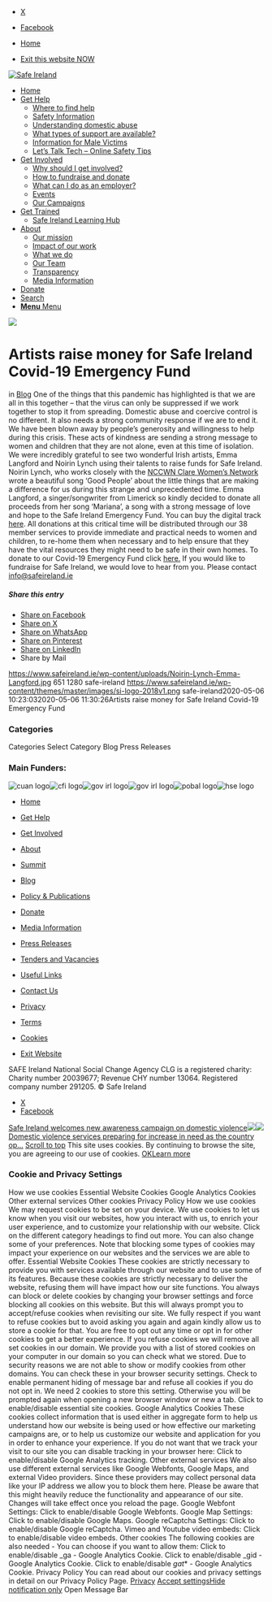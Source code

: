   * [X](https://twitter.com/SAFEIreland "X")
  * [Facebook](https://www.facebook.com/safe.ireland "Facebook")


  * [Home](https://www.safeireland.ie/)
  * [Exit this website NOW](https://www.google.ie/)


[![Safe Ireland](https://www.safeireland.ie/wp-content/themes/master/images/si-logo-2018v1.png)](https://www.safeireland.ie/)
  * [Home](https://www.safeireland.ie/)
  * [Get Help](https://www.safeireland.ie/get-help/)
    * [Where to find help](https://www.safeireland.ie/get-help/where-to-find-help/)
    * [Safety Information](https://www.safeireland.ie/get-help/safety-information/)
    * [Understanding domestic abuse](https://www.safeireland.ie/get-help/understanding-domestic-abuse/)
    * [What types of support are available?](https://www.safeireland.ie/get-help/what-types-of-support-are-available/)
    * [Information for Male Victims](https://www.safeireland.ie/get-help/information-for-male-victims/)
    * [Let’s Talk Tech – Online Safety Tips](https://www.safeireland.ie/lets-talk-tech-online-safety-tips/)
  * [Get Involved](https://www.safeireland.ie/get-involved/)
    * [Why should I get involved?](https://www.safeireland.ie/get-involved/why-should-i-get-involved/)
    * [How to fundraise and donate](https://www.safeireland.ie/get-involved/how-to-fundraise-and-donate/)
    * [What can I do as an employer?](https://www.safeireland.ie/get-involved/what-can-i-do-as-an-employer/)
    * [Events](https://www.safeireland.ie/get-involved/events/)
    * [Our Campaigns](https://www.safeireland.ie/get-involved/our-campaigns/)
  * [Get Trained](https://www.safeireland.ie/artists-raise-money-for-safe-ireland-covid-19-emergency-fund/)
    * [Safe Ireland Learning Hub](https://www.safeireland.ie/safe-ireland-learning-hub/)
  * [About](https://www.safeireland.ie/about/)
    * [Our mission](https://www.safeireland.ie/about/our-mission/)
    * [Impact of our work](https://www.safeireland.ie/about/impact-of-our-work/)
    * [What we do](https://www.safeireland.ie/about/what-we-do/)
    * [Our Team](https://www.safeireland.ie/about/our-team/)
    * [Transparency](https://www.safeireland.ie/about/transparency/)
    * [Media Information](https://www.safeireland.ie/about/media-information/)
  * [Donate](https://www.safeireland.ie/get-involved/how-to-fundraise-and-donate/)
  * [Search](https://www.safeireland.ie/artists-raise-money-for-safe-ireland-covid-19-emergency-fund/?s=)
  * [ **Menu** Menu ](https://www.safeireland.ie/artists-raise-money-for-safe-ireland-covid-19-emergency-fund/)


[![](https://www.safeireland.ie/wp-content/uploads/Noirin-Lynch-Emma-Langford-845x500.jpg)](https://www.safeireland.ie/wp-content/uploads/Noirin-Lynch-Emma-Langford-1030x524.jpg "Noirin-Lynch-Emma-Langford")
# Artists raise money for Safe Ireland Covid-19 Emergency Fund
in [Blog](https://www.safeireland.ie/category/blog/)
One of the things that this pandemic has highlighted is that we are all in this together – that the virus can only be suppressed if we work together to stop it from spreading. Domestic abuse and coercive control is no different. It also needs a strong community response if we are to end it.
We have been blown away by people’s generosity and willingness to help during this crisis. These acts of kindness are sending a strong message to women and children that they are not alone, even at this time of isolation.
We were incredibly grateful to see two wonderful Irish artists, Emma Langford and Noirin Lynch using their talents to raise funds for Safe Ireland.
Noirin Lynch, who works closely with the [NCCWN Clare Women’s Network ](https://www.facebook.com/ClareWomensNetwork/)wrote a beautiful song ‘Good People’ about the little things that are making a difference for us during this strange and unprecedented time.
Emma Langford, a singer/songwriter from Limerick so kindly decided to donate all proceeds from her song ‘Mariana’, a song with a strong message of love and hope to the Safe Ireland Emergency Fund. You can buy the digital track [here](https://emmalangfordmusic.bandcamp.com/track/mariana-2).
All donations at this critical time will be distributed through our 38 member services to provide immediate and practical needs to women and children, to re-home them when necessary and to help ensure that they have the vital resources they might need to be safe in their own homes. 
To donate to our Covid-19 Emergency Fund click [here.](https://www.safeireland.ie/get-involved/how-to-fundraise-and-donate/)
If you would like to fundraise for Safe Ireland, we would love to hear from you. Please contact info@safeireland.ie
##### Share this entry
  * [Share on Facebook](https://www.facebook.com/sharer.php?u=https://www.safeireland.ie/artists-raise-money-for-safe-ireland-covid-19-emergency-fund/&t=Artists%20raise%20money%20for%20Safe%20Ireland%20Covid-19%20Emergency%20Fund)
  * [Share on X](https://twitter.com/share?text=Artists%20raise%20money%20for%20Safe%20Ireland%20Covid-19%20Emergency%20Fund&url=https://www.safeireland.ie/?p=7936)
  * [Share on WhatsApp](https://api.whatsapp.com/send?text=https://www.safeireland.ie/artists-raise-money-for-safe-ireland-covid-19-emergency-fund/)
  * [Share on Pinterest](https://pinterest.com/pin/create/button/?url=https%3A%2F%2Fwww.safeireland.ie%2Fartists-raise-money-for-safe-ireland-covid-19-emergency-fund%2F&description=Artists%20raise%20money%20for%20Safe%20Ireland%20Covid-19%20Emergency%20Fund&media=https%3A%2F%2Fwww.safeireland.ie%2Fwp-content%2Fuploads%2FNoirin-Lynch-Emma-Langford-705x359.jpg)
  * [Share on LinkedIn](https://linkedin.com/shareArticle?mini=true&title=Artists%20raise%20money%20for%20Safe%20Ireland%20Covid-19%20Emergency%20Fund&url=https://www.safeireland.ie/artists-raise-money-for-safe-ireland-covid-19-emergency-fund/)
  * Share by Mail


https://www.safeireland.ie/wp-content/uploads/Noirin-Lynch-Emma-Langford.jpg 651 1280 safe-ireland https://www.safeireland.ie/wp-content/themes/master/images/si-logo-2018v1.png safe-ireland2020-05-06 10:23:032020-05-06 11:30:26Artists raise money for Safe Ireland Covid-19 Emergency Fund
### Categories
Categories Select Category Blog Press Releases
### Main Funders:
![cuan logo](https://www.safeireland.ie/wp-content/uploads/logo-cuan.png)![cfi logo](https://www.safeireland.ie/wp-content/uploads/logo-cfi.png)![gov irl logo](https://www.safeireland.ie/wp-content/uploads/logo-goi2.png)![gov irl logo](https://www.safeireland.ie/wp-content/uploads/logo-doj.png)![pobal logo](https://www.safeireland.ie/wp-content/uploads/logo-pobal.png)![hse logo](https://www.safeireland.ie/wp-content/uploads/logo-hse.png)
  * [Home](https://www.safeireland.ie/)
  * [Get Help](https://www.safeireland.ie/get-help/)
  * [Get Involved](https://www.safeireland.ie/get-involved/)
  * [About](https://www.safeireland.ie/about/)
  * [Summit](https://www.safeireland.ie/?page_id=3620)
  * [Blog](https://www.safeireland.ie/blog/)


  * [Policy & Publications](https://www.safeireland.ie/policy-publications/)
  * [Donate](https://www.safeireland.ie/get-involved/how-to-fundraise-and-donate/)
  * [Media Information](https://www.safeireland.ie/about/media-information/)
  * [Press Releases](https://www.safeireland.ie/about/media-information/press-releases/)
  * [Tenders and Vacancies](https://www.safeireland.ie/tenders-and-vacancies/)
  * [Useful Links](https://www.safeireland.ie/links/)


  * [Contact Us](https://www.safeireland.ie/contact-us/)
  * [Privacy](https://www.safeireland.ie/privacy/)
  * [Terms](https://www.safeireland.ie/terms/)
  * [Cookies](https://www.safeireland.ie/cookies/)
  * [Exit Website](https://www.google.ie)


SAFE Ireland National Social Change Agency CLG is a registered charity: Charity number 20039677; Revenue CHY number 13064. Registered company number 291205.
© Safe Ireland 
  * [X](https://twitter.com/SAFEIreland "X")
  * [Facebook](https://www.facebook.com/safe.ireland "Facebook")


[Safe Ireland welcomes new awareness campaign on domestic violence![](https://www.safeireland.ie/wp-content/uploads/Screen-Shot-2020-04-10-at-14.14.47-80x80.jpg)](https://www.safeireland.ie/safe-ireland-welcomes-new-awareness-campaign-on-domestic-violence/)[![](https://www.safeireland.ie/wp-content/uploads/80129164-rear-view-of-a-young-woman-holding-the-curtains-open-to-look-out-of-a-large-light-window-at-home-int-80x80.jpg)Domestic violence services preparing for increase in need as the country op...](https://www.safeireland.ie/domestic-violence-services-preparing-for-increase-in-need-as-the-country-opens/)
[Scroll to top](https://www.safeireland.ie/artists-raise-money-for-safe-ireland-covid-19-emergency-fund/#top "Scroll to top")
This site uses cookies. By continuing to browse the site, you are agreeing to our use of cookies.
[OK](https://www.safeireland.ie/artists-raise-money-for-safe-ireland-covid-19-emergency-fund/)[Learn more](https://www.safeireland.ie/artists-raise-money-for-safe-ireland-covid-19-emergency-fund/)
### Cookie and Privacy Settings
How we use cookies
Essential Website Cookies
Google Analytics Cookies
Other external services
Other cookies
Privacy Policy
How we use cookies
We may request cookies to be set on your device. We use cookies to let us know when you visit our websites, how you interact with us, to enrich your user experience, and to customize your relationship with our website. 
Click on the different category headings to find out more. You can also change some of your preferences. Note that blocking some types of cookies may impact your experience on our websites and the services we are able to offer.
Essential Website Cookies
These cookies are strictly necessary to provide you with services available through our website and to use some of its features.
Because these cookies are strictly necessary to deliver the website, refusing them will have impact how our site functions. You always can block or delete cookies by changing your browser settings and force blocking all cookies on this website. But this will always prompt you to accept/refuse cookies when revisiting our site.
We fully respect if you want to refuse cookies but to avoid asking you again and again kindly allow us to store a cookie for that. You are free to opt out any time or opt in for other cookies to get a better experience. If you refuse cookies we will remove all set cookies in our domain.
We provide you with a list of stored cookies on your computer in our domain so you can check what we stored. Due to security reasons we are not able to show or modify cookies from other domains. You can check these in your browser security settings.
Check to enable permanent hiding of message bar and refuse all cookies if you do not opt in. We need 2 cookies to store this setting. Otherwise you will be prompted again when opening a new browser window or new a tab.
Click to enable/disable essential site cookies.
Google Analytics Cookies
These cookies collect information that is used either in aggregate form to help us understand how our website is being used or how effective our marketing campaigns are, or to help us customize our website and application for you in order to enhance your experience.
If you do not want that we track your visit to our site you can disable tracking in your browser here:
Click to enable/disable Google Analytics tracking.
Other external services
We also use different external services like Google Webfonts, Google Maps, and external Video providers. Since these providers may collect personal data like your IP address we allow you to block them here. Please be aware that this might heavily reduce the functionality and appearance of our site. Changes will take effect once you reload the page.
Google Webfont Settings:
Click to enable/disable Google Webfonts.
Google Map Settings:
Click to enable/disable Google Maps.
Google reCaptcha Settings:
Click to enable/disable Google reCaptcha.
Vimeo and Youtube video embeds:
Click to enable/disable video embeds.
Other cookies
The following cookies are also needed - You can choose if you want to allow them:
Click to enable/disable _ga - Google Analytics Cookie.
Click to enable/disable _gid - Google Analytics Cookie.
Click to enable/disable _gat_* - Google Analytics Cookie.
Privacy Policy
You can read about our cookies and privacy settings in detail on our Privacy Policy Page. 
[Privacy](https://www.safeireland.ie/privacy/)
[Accept settings](https://www.safeireland.ie/artists-raise-money-for-safe-ireland-covid-19-emergency-fund/ "Allow to use cookies, you always can modify used cookies and services")[Hide notification only](https://www.safeireland.ie/artists-raise-money-for-safe-ireland-covid-19-emergency-fund/ "Do not allow to use cookies or services - some functionality on our site might not work as expected.")
Open Message Bar
